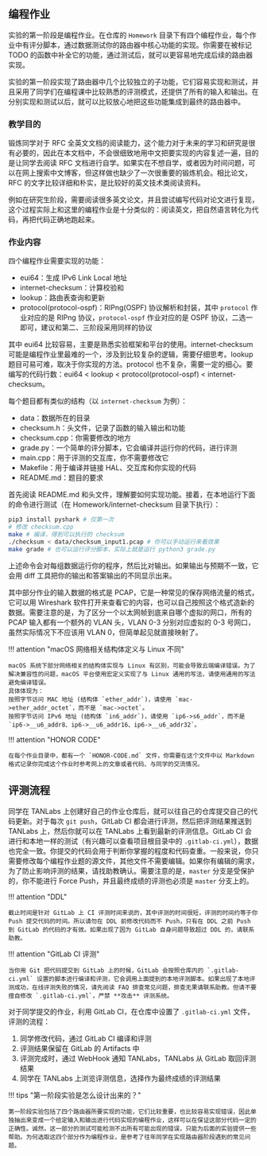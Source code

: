 ## 编程作业

实验的第一阶段是编程作业。在仓库的 `Homework` 目录下有四个编程作业，每个作业中有评分脚本，通过数据测试你的路由器中核心功能的实现。你需要在被标记 TODO 的函数中补全它的功能，通过测试后，就可以更容易地完成后续的路由器实现。

实验的第一阶段实现了路由器中几个比较独立的子功能，它们容易实现和测试，并且采用了同学们在编程课中比较熟悉的评测模式，还提供了所有的输入和输出。在分别实现和测试以后，就可以比较放心地把这些功能集成到最终的路由器中。

### 教学目的

锻炼同学对于 RFC 全英文文档的阅读能力，这个能力对于未来的学习和研究是很有必要的，因此在本文档中，不会很细致地用中文把要实现的内容复述一遍，目的是让同学去阅读 RFC 文档进行自学。如果实在不想自学，或者因为时间问题，可以在网上搜索中文博客，但这样做也缺少了一次很重要的锻炼机会。相比论文，RFC 的文字比较详细和朴实，是比较好的英文技术类阅读资料。

例如在研究生阶段，需要阅读很多英文论文，并且尝试编写代码对论文进行复现，这个过程实际上和这里的编程作业是十分类似的：阅读英文，把自然语言转化为代码，再把代码正确地跑起来。

### 作业内容

四个编程作业需要实现的功能：

- eui64：生成 IPv6 Link Local 地址
- internet-checksum：计算校验和
- lookup：路由表查询和更新
- protocol(protocol-ospf)：RIPng(OSPF) 协议解析和封装，其中 `protocol` 作业对应的是 RIPng 协议，`protocol-ospf` 作业对应的是 OSPF 协议，二选一即可，建议和第二、三阶段采用同样的协议

其中 eui64 比较容易，主要是熟悉实验框架和平台的使用。internet-checksum 可能是编程作业里最难的一个，涉及到比较复杂的逻辑，需要仔细思考。lookup 题目可易可难，取决于你实现的方法。protocol 也不复杂，需要一定的细心。要编写的代码行数：eui64 < lookup < protocol(protocol-ospf) < internet-checksum。

每个题目都有类似的结构（以 `internet-checksum` 为例）：

- data：数据所在的目录
- checksum.h：头文件，记录了函数的输入输出和功能
- checksum.cpp：你需要修改的地方
- grade.py：一个简单的评分脚本，它会编译并运行你的代码，进行评测
- main.cpp：用于评测的交互库，你不需要修改它
- Makefile：用于编译并链接 HAL、交互库和你实现的代码
- README.md：题目的要求

首先阅读 README.md 和头文件，理解要如何实现功能。接着，在本地运行下面的命令进行测试（在 Homework/internet-checksum 目录下执行）：

```bash
pip3 install pyshark # 仅第一次
# 修改 checksum.cpp
make # 编译，得到可以执行的 checksum
./checksum < data/checksum_input1.pcap # 你可以手动运行来看效果
make grade # 也可以运行评分脚本，实际上就是运行 python3 grade.py
```

上述命令会对每组数据运行你的程序，然后比对输出。如果输出与预期不一致，它会用 diff 工具把你的输出和答案输出的不同显示出来。

其中部分作业的输入数据的格式是 PCAP，它是一种常见的保存网络流量的格式，它可以用 Wireshark 软件打开来查看它的内容，也可以自己按照这个格式造新的数据。需要注意的是，为了区分一个以太网帧到底来自哪个虚拟的网口，所有的 PCAP 输入都有一个额外的 VLAN 头，VLAN 0-3 分别对应虚拟的 0-3 号网口，虽然实际情况下不应该用 VLAN 0，但简单起见就直接映射了。

!!! attention "macOS 网络相关结构体定义与 Linux 不同"

    macOS 系统下部分网络相关的结构体实现与 Linux 有区别，可能会导致云端编译错误。为了解决兼容性的问题，macOS 平台使用宏定义实现了与 Linux 通用的写法，请使用通用的写法避免编译错误。
    具体体现为：
    按照字节访问 MAC 地址 (结构体 `ether_addr`)，请使用 `mac->ether_addr_octet`，而不是 `mac->octet`。
    按照字节访问 IPv6 地址 (结构体 `in6_addr`)，请使用 `ip6->s6_addr`，而不是`ip6->__u6_addr8、ip6->__u6_addr16、ip6->__u6_addr32`。

!!! attention "HONOR CODE"

    在每个作业目录中，都有一个 `HONOR-CODE.md` 文件，你需要在这个文件中以 Markdown 格式记录你完成这个作业时参考网上的文章或者代码、与同学的交流情况。

## 评测流程

同学在 TANLabs 上创建好自己的作业仓库后，就可以往自己的仓库提交自己的代码更新。对于每次 `git push`，GitLab CI 都会进行评测，然后把评测结果推送到 TANLabs 上，然后你就可以在 TANLabs 上看到最新的评测信息。GitLab CI 会进行和本地一样的测试（有兴趣可以查看项目根目录中的 `.gitlab-ci.yml`），数据也完全一致。你提交的代码会用于判断你掌握的程度和代码查重。一般来说，你只需要修改每个编程作业题的源文件，其他文件不需要编辑。如果你有编辑的需求，为了防止影响评测的结果，请找助教确认。需要注意的是，`master` 分支是受保护的，你不能进行 Force Push，并且最终成绩的评测也必须是 `master` 分支上的。

!!! attention "DDL"

    截止时间是针对 GitLab 上 CI 评测时间来说的，其中评测的时间很短，评测的时间约等于你 Push 提交代码的时间。所以请勿在 DDL 前修改代码而不 Push，只有在 DDL 之前 Push 到 GitLab 的代码的才有效。如果出现了因为 GitLab 自身问题导致超过 DDL 的，请联系助教。

!!! attention "GitLab CI 评测"

    当你用 Git 把代码提交到 GitLab 上的时候，GitLab 会按照仓库内的 `.gitlab-ci.yml` 设置的脚本进行编译和评测，它会调用上面提到的本地评测脚本。如果出现了本地评测成功，在线评测失败的情况，请先阅读 FAQ 排查常见问题，排查无果请联系助教。但请不要擅自修改 `.gitlab-ci.yml`，严禁 **攻击** 评测系统。

对于同学提交的作业，利用 GitLab CI，在仓库中设置了 `.gitlab-ci.yml` 文件，评测的流程：

1. 同学修改代码，通过 GitLab CI 编译和评测
2. 评测结果保留在 GitLab 的 Artifacts 中
3. 评测完成时，通过 WebHook 通知 TANLabs，TANLabs 从 GitLab 取回评测结果
4. 同学在 TANLabs 上浏览评测信息，选择作为最终成绩的评测结果

!!! tips "第一阶段实验是怎么设计出来的？"

    第一阶段实验包括了四个路由器所要实现的功能，它们比较重要，也比较容易实现错误，因此单独抽出来变成一个给定输入和输出进行代码实现的编程作业，这样可以在保证这部分代码一定的正确性。诚然，这一部分的测试可能检测不出所有可能出现的错误，只能为后面的实验提供一些帮助。为何选取这四个部分作为编程作业，是参考了往年同学在实现路由器阶段遇到的常见问题。